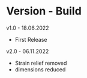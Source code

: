 # Version - Build
v1.0 - 18.06.2022
- First Release

v2.0 - 06.11.2022
- Strain relief removed
- dimensions reduced
